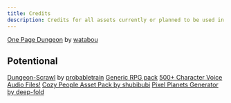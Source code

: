 ```yaml
---
title: Credits
description: Credits for all assets currently or planned to be used in Project Knightingale.
---
```


[One Page Dungeon](https://watabou.itch.io/one-page-dungeon) by [watabou](https://watabou.itch.io/)

## Potentional

[Dungeon-Scrawl](https://probabletrain.itch.io/dungeon-scrawl) by [probabletrain](https://itch.io/profile/probabletrain)
[Generic RPG pack](https://bakudas.itch.io/generic-rpg-pack)
[500+ Character Voice Audio Files!](https://dillonbecker.itch.io/sdap)
[Cozy People Asset Pack by shubibubi](https://shubibubi.itch.io/cozy-people)
[Pixel Planets Generator by deep-fold](https://deep-fold.itch.io/pixel-planet-generator)
